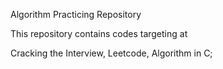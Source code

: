 Algorithm Practicing Repository

This repository contains codes targeting at

Cracking the Interview,
Leetcode,
Algorithm in C;
